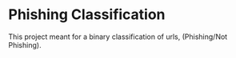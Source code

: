 # Phishing Classification
This project meant for a binary classification of urls, (Phishing/Not Phishing).
